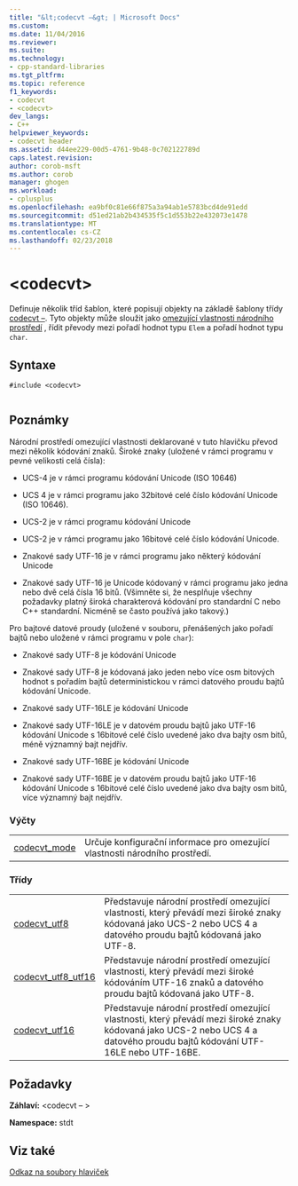```yaml
---
title: "&lt;codecvt –&gt; | Microsoft Docs"
ms.custom: 
ms.date: 11/04/2016
ms.reviewer: 
ms.suite: 
ms.technology:
- cpp-standard-libraries
ms.tgt_pltfrm: 
ms.topic: reference
f1_keywords:
- codecvt
- <codecvt>
dev_langs:
- C++
helpviewer_keywords:
- codecvt header
ms.assetid: d44ee229-00d5-4761-9b48-0c702122789d
caps.latest.revision: 
author: corob-msft
ms.author: corob
manager: ghogen
ms.workload:
- cplusplus
ms.openlocfilehash: ea9bf0c81e66f875a3a94ab1e5783bcd4de91edd
ms.sourcegitcommit: d51ed21ab2b434535f5c1d553b22e432073e1478
ms.translationtype: MT
ms.contentlocale: cs-CZ
ms.lasthandoff: 02/23/2018
---
```

# <a name="ltcodecvtgt"></a>&lt;codecvt&gt;
Definuje několik tříd šablon, které popisují objekty na základě šablony třídy [codecvt –](../standard-library/codecvt-class.md). Tyto objekty může sloužit jako [omezující vlastnosti národního prostředí](../standard-library/locale-class.md#facet_class) , řídit převody mezi pořadí hodnot typu `Elem` a pořadí hodnot typu `char`.  
  
## <a name="syntax"></a>Syntaxe  
  
```  
#include <codecvt>  
  
```  
  
## <a name="remarks"></a>Poznámky  
 Národní prostředí omezující vlastnosti deklarované v tuto hlavičku převod mezi několik kódování znaků. Široké znaky (uložené v rámci programu v pevné velikosti celá čísla):  
  
-   UCS-4 je v rámci programu kódování Unicode (ISO 10646)  
  
-   UCS 4 je v rámci programu jako 32bitové celé číslo kódování Unicode (ISO 10646).  
  
-   UCS-2 je v rámci programu kódování Unicode  
  
-   UCS-2 je v rámci programu jako 16bitové celé číslo kódování Unicode.  
  
-   Znakové sady UTF-16 je v rámci programu jako některý kódování Unicode  
  
-   Znakové sady UTF-16 je Unicode kódovaný v rámci programu jako jedna nebo dvě celá čísla 16 bitů. (Všimněte si, že nesplňuje všechny požadavky platný široká charakterová kódování pro standardní C nebo C++ standardní. Nicméně se často používá jako takový.)  
  
 Pro bajtové datové proudy (uložené v souboru, přenášených jako pořadí bajtů nebo uložené v rámci programu v pole `char`):  
  
-   Znakové sady UTF-8 je kódování Unicode  
  
-   Znakové sady UTF-8 je kódovaná jako jeden nebo více osm bitových hodnot s pořadím bajtů deterministickou v rámci datového proudu bajtů kódování Unicode.  
  
-   Znakové sady UTF-16LE je kódování Unicode  
  
-   Znakové sady UTF-16LE je v datovém proudu bajtů jako UTF-16 kódování Unicode s 16bitové celé číslo uvedené jako dva bajty osm bitů, méně významný bajt nejdřív.  
  
-   Znakové sady UTF-16BE je kódování Unicode  
  
-   Znakové sady UTF-16BE je v datovém proudu bajtů jako UTF-16 kódování Unicode s 16bitové celé číslo uvedené jako dva bajty osm bitů, více významný bajt nejdřív.  
  
### <a name="enumerations"></a>Výčty  
  
|||  
|-|-|  
|[codecvt_mode](../standard-library/codecvt-enums.md#codecvt_mode)|Určuje konfigurační informace pro omezující vlastnosti národního prostředí.|  
  
### <a name="classes"></a>Třídy  
  
|||  
|-|-|  
|[codecvt_utf8](codecvt-utf8-class.md)|Představuje národní prostředí omezující vlastnosti, který převádí mezi široké znaky kódovaná jako UCS-2 nebo UCS 4 a datového proudu bajtů kódovaná jako UTF-8.|  
|[codecvt_utf8_utf16](codecvt-utf8-utf16-class.md)|Představuje národní prostředí omezující vlastnosti, který převádí mezi široké kódováním UTF-16 znaků a datového proudu bajtů kódovaná jako UTF-8.|  
|[codecvt_utf16](codecvt-utf16-class.md)|Představuje národní prostředí omezující vlastnosti, který převádí mezi široké znaky kódovaná jako UCS-2 nebo UCS 4 a datového proudu bajtů kódování UTF-16LE nebo UTF-16BE.|  

  
## <a name="requirements"></a>Požadavky  
 **Záhlaví:** \<codecvt – >  
  
 **Namespace:** stdt  
  
## <a name="see-also"></a>Viz také  
 [Odkaz na soubory hlaviček](../standard-library/cpp-standard-library-header-files.md)




